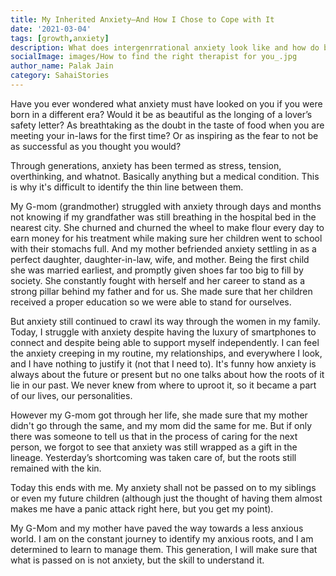 ```yaml
---  
title: My Inherited Anxiety—And How I Chose to Cope with It
date: '2021-03-04'  
tags: [growth,anxiety]  
description: What does intergenrrational anxiety look like and how do break free?  
socialImage: images/How to find the right therapist for you_.jpg
author_name: Palak Jain
category: SahaiStories
---  
```

Have you ever wondered what anxiety must have looked on you if you were born in a different era? Would it be as beautiful as the longing of a lover’s safety letter? As breathtaking as the doubt in the taste of food when you are meeting your in-laws for the first time? Or as inspiring as the fear to not be as successful as you thought you would? 

Through generations, anxiety has been termed as stress, tension, overthinking, and whatnot. Basically anything but a medical condition. This is why it's difficult to identify the thin line between them. 

My G-mom (grandmother) struggled with anxiety through days and months not knowing if my grandfather was still breathing in the hospital bed in the nearest city. She churned and churned the wheel to make flour every day to earn money for his treatment while making sure her children went to school with their stomachs full. And my mother befriended anxiety settling in as a perfect daughter, daughter-in-law, wife, and mother. Being the first child she was married earliest, and promptly given shoes far too big to fill by society. She constantly fought with herself and her career to stand as a strong pillar behind my father and for us. She made sure that her children received a proper education so we were able to stand for ourselves. 

But anxiety still continued to crawl its way through the women in my family. Today, I struggle with anxiety despite having the luxury of smartphones to connect and despite being able to support myself independently. I can feel the anxiety creeping in my routine, my relationships, and everywhere I look, and I have nothing to justify it (not that I need to). It's funny how anxiety is always about the future or present but no one talks about how the roots of it lie in our past. We never knew from where to uproot it, so it became a part of our lives, our personalities.

However my G-mom got through her life, she made sure that my mother didn't go through the same, and my mom did the same for me. But if only there was someone to tell us that in the process of caring for the next person, we forgot to see that anxiety was still wrapped as a gift in the lineage. Yesterday’s shortcoming was taken care of, but the roots still remained with the kin.

Today this ends with me. My anxiety shall not be passed on to my siblings or even my future children (although just the thought of having them almost makes me have a panic attack right here, but you get my point).

My G-Mom and my mother have paved the way towards a less anxious world. I am on the constant journey to identify my anxious roots, and I am determined to learn to manage them. This generation, I will make sure that what is passed on is not anxiety, but the skill to understand it.
